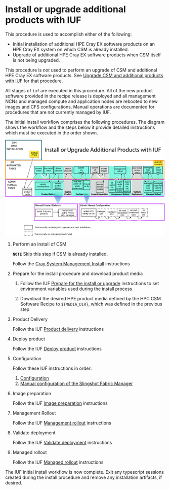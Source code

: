 # Install or upgrade additional products with IUF

This procedure is used to accomplish either of the following:

- Initial installation of additional HPE Cray EX software products on an HPE Cray EX system on which
  CSM is already installed.
- Upgrade of additional HPE Cray EX software products when CSM itself is not being upgraded.

This procedure is _not_ used to perform an upgrade of CSM and additional HPE Cray EX software
products. See [Upgrade CSM and additional products with IUF](upgrade_csm_and_additional_products_with_iuf.md)
for that procedure.

All stages of `iuf` are executed in this procedure. All of the new product software provided in the
recipe release is deployed and all management NCNs and managed compute and application nodes are
rebooted to new images and CFS configurations. Manual operations are documented for procedures that
are not currently managed by IUF.

The initial install workflow comprises the following procedures. The diagram shows the workflow and
the steps below it provide detailed instructions which must be executed in the order shown.

![Install or upgrade additional products with IUF](../../../img/operations/iuf_initial_install_workflow_14_04142023.png)

1. Perform an install of CSM

   **`NOTE`** Skip this step if CSM is already installed.

   Follow the [Cray System Management Install](../../../install/README.md) instructions

1. Prepare for the install procedure and download product media

   1. Follow the IUF [Prepare for the install or upgrade](preparation.md) instructions to set
      environment variables used during the install process

   1. Download the desired HPE product media defined by the HPC CSM Software Recipe to `${MEDIA_DIR}`, which was defined in the previous step

1. Product Delivery

   Follow the IUF [Product delivery](product_delivery.md) instructions

1. Deploy product

   Follow the IUF [Deploy product](deploy_product.md) instructions

1. Configuration

   Follow these IUF instructions in order:

   1. [Configuration](configuration.md)
   1. [Manual configuration of the Slingshot Fabric Manager](configuration_of_SFM.md)

1. Image preparation

   Follow the IUF [Image preparation](image_preparation.md) instructions

1. Management Rollout

   Follow the IUF [Management rollout](management_rollout.md) instructions

1. Validate deployment

   Follow the IUF [Validate deployment](validate_deployment.md) instructions

1. Managed rollout

   Follow the IUF [Managed rollout](managed_rollout.md) instructions

The IUF initial install workflow is now complete. Exit any typescript sessions created during the
install procedure and remove any installation artifacts, if desired.
